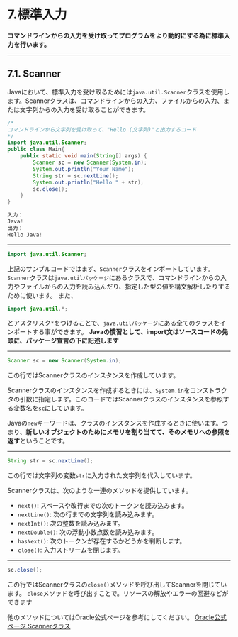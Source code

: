 # 7.標準入力

**コマンドラインからの入力を受け取ってプログラムをより動的にする為に標準入力を行います。**

---

## 7.1. Scanner

Javaにおいて、標準入力を受け取るためには`java.util.Scanner`クラスを使用します。Scannerクラスは、コマンドラインからの入力、ファイルからの入力、または文字列からの入力を受け取ることができます。

```java
/*
コマンドラインから文字列を受け取って、"Hello (文字列)"と出力するコード
*/
import java.util.Scanner;
public class Main{
    public static void main(String[] args) {
        Scanner sc = new Scanner(System.in);
        System.out.println("Your Name");
        String str = sc.nextLine();
        System.out.println("Hello " + str);
        sc.close();
    }
}

```

```java
入力：
Java!
出力：
Hello Java!
```

---

```java
import java.util.Scanner;
```

上記のサンプルコードではまず、`Scanner`クラスをインポートしています。
`Scanner`クラスは`java.utilパッケージ`にあるクラスで、コマンドラインからの入力やファイルからの入力を読み込んだり、指定した型の値を構文解析したりするために使います。
また、

```java
import java.util.*;
```

とアスタリスク`*`をつけることで、`java.utilパッケージ`にある全てのクラスをインポートする事ができます。
**Javaの慣習として、import文はソースコードの先頭に、パッケージ宣言の下に記述します**

---

```java
Scanner sc = new Scanner(System.in);
```

この行ではScannerクラスのインスタンスを作成しています。

Scannerクラスのインスタンスを作成するときには、`System.in`をコンストラクタの引数に指定します。このコードではScannerクラスのインスタンスを参照する変数名を`sc`にしています。

Javaの`new`キーワードは、クラスのインスタンスを作成するときに使います。つまり、**新しいオブジェクトのためにメモリを割り当てて、そのメモリへの参照を返す**ということです。

---

```java
String str = sc.nextLine();
```

この行では文字列の変数`str`に入力された文字列を代入しています。

Scannerクラスは、次のような一連のメソッドを提供しています。

+ `next()`: スペースや改行までの次のトークンを読み込みます。
+ `nextLine()`: 次の行までの文字列を読み込みます。
+ `nextInt()`: 次の整数を読み込みます。
+ `nextDouble()`: 次の浮動小数点数を読み込みます。
+ `hasNext()`: 次のトークンが存在するかどうかを判断します。
+ `close()`: 入力ストリームを閉じます。

---

```java
sc.close();
```

この行ではScannerクラスの`close()`メソッドを呼び出してScannerを閉じています。
`close`メソッドを呼び出すことで。リソースの解放やエラーの回避などができます

他のメソッドについてはOracle公式ページを参考にしてください。
[Oracle公式ページ Scannerクラス](https://docs.oracle.com/javase/jp/8/docs/api/java/util/Scanner.html)
